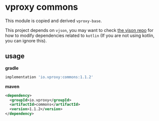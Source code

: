 # vproxy commons

This module is copied and derived `vproxy-base`.

This project depends on `vjson`, you may want to check [the vjson repo](https://github.com/wkgcass/vjson) for how to modify dependencies related to `kotlin` (If you are not using kotlin, you can ignore this).

## usage

**gradle**

```groovy
implementation 'io.vproxy:commons:1.1.2'
```

**maven**

```xml
<dependency>
  <groupId>io.vproxy</groupId>
  <artifactId>commons</artifactId>
  <version>1.1.2</version>
</dependency>
```
